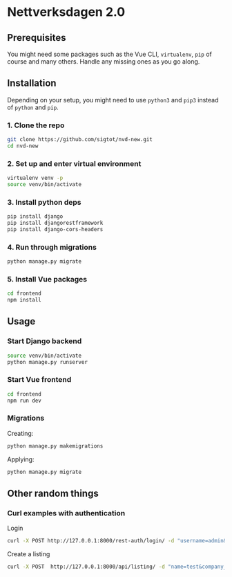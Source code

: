 # Nettverksdagen 2.0

## Prerequisites
You might need some packages such as the Vue CLI, `virtualenv`, `pip` of course and many others. Handle any missing ones as you go along.

## Installation
Depending on your setup, you might need to use `python3` and `pip3` instead of `python` and `pip`.
### 1. Clone the repo
```bash
git clone https://github.com/sigtot/nvd-new.git
cd nvd-new
```

### 2. Set up and enter virtual environment
```bash
virtualenv venv -p
source venv/bin/activate
```

### 3. Install python deps
```bash
pip install django
pip install djangorestframework
pip install django-cors-headers
```

### 4. Run through migrations
```bash
python manage.py migrate
```

### 5. Install Vue packages
```bash
cd frontend
npm install
```

## Usage
### Start Django backend
```bash
source venv/bin/activate
python manage.py runserver
```
### Start Vue frontend
```bash
cd frontend
npm run dev
```

### Migrations
Creating:
```bash
python manage.py makemigrations
```
Applying:
```bash
python manage.py migrate
```
## Other random things

### Curl examples with authentication
Login
```bash
curl -X POST http://127.0.0.1:8000/rest-auth/login/ -d "username=admin&password=1234"
```

Create a listing
```bash
curl -X POST  http://127.0.0.1:8000/api/listing/ -d "name=test&company_name=test company" -H 'Authorization: Token c56ddd032e56280827fdf4c7c2d5ab338c1a1133'
``` 
